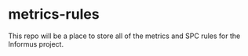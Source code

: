 # metrics-rules

This repo will be a place to store all of the metrics and SPC rules for the Informus project.
